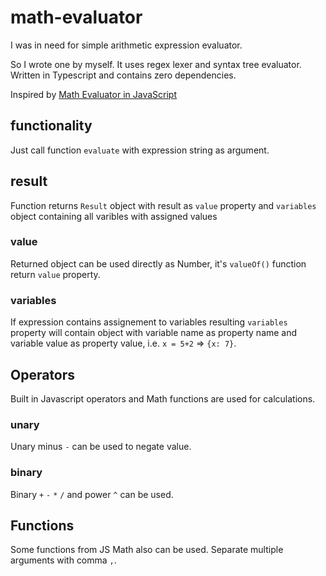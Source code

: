 # math-evaluator

I was in need for simple arithmetic expression evaluator.

So I wrote one by myself. It uses regex lexer and syntax tree evaluator. Written in Typescript and contains zero dependencies.

Inspired by [Math Evaluator in JavaScript](https://ariya.io/2011/08/math-evaluator-in-javascript-part1)

## functionality

Just call function `evaluate` with expression string as argument.

## result

Function returns `Result` object with result as `value` property and `variables` object containing all varibles with assigned values

### value

Returned object can be used directly as Number, it's `valueOf()` function return `value` property.

### variables

If expression contains assignement to variables resulting `variables` property will contain object with variable name as property name and variable value as property value, i.e. `x = 5+2` => `{x: 7}`.

## Operators

Built in Javascript operators and Math functions are used for calculations.

### unary

Unary minus `-` can be used to negate value.

### binary

Binary `+` `-` `*` `/` and power `^` can be used.

## Functions

Some functions from JS Math also can be used.
Separate multiple arguments with comma `,`.
